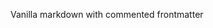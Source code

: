 <!-- ---
title: Vanilla
description: Vanilla description.
nav: 1
--- -->

<!-- update7 -->

Vanilla markdown with commented frontmatter
